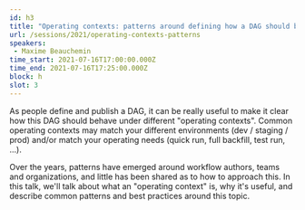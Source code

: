 ```yaml
---
id: h3
title: "Operating contexts: patterns around defining how a DAG should behave in dev, staging, prod & beyond"
url: /sessions/2021/operating-contexts-patterns
speakers:
 - Maxime Beauchemin
time_start: 2021-07-16T17:00:00.000Z
time_end: 2021-07-16T17:25:00.000Z
block: h
slot: 3
---
```


As people define and publish a DAG, it can be really useful to make it clear how this DAG should behave under different "operating contexts". Common operating contexts may match your different environments (dev / staging / prod) and/or match your operating needs (quick run, full backfill, test run, ...). 
 
 Over the years, patterns have emerged around workflow authors, teams and organizations, and little has been shared as to how to approach this. In this talk, we'll talk about what an "operating context" is, why it's useful, and describe common patterns and best practices around this topic.